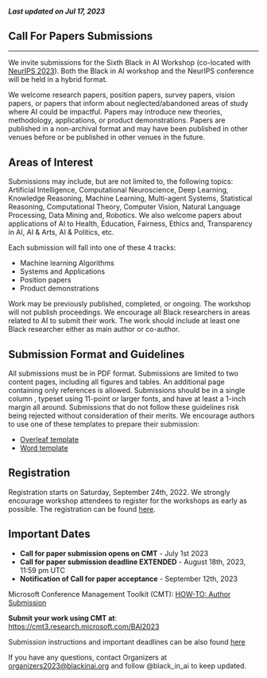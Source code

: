 ##### Last updated on Jul 17, 2023

## Call For Papers Submissions
---

We invite submissions for the Sixth Black in AI Workshop (co-located with [NeurIPS 2023](https://nips.cc/)). Both the Black in AI workshop and the NeurIPS conference will be held in a hybrid format.


We welcome research papers, position papers, survey papers, vision papers, or papers that inform about neglected/abandoned areas of study where AI could be impactful. Papers may introduce new theories, methodology, applications, or product demonstrations. Papers are published in a non-archival format and may have been published in other venues before or be published in other venues in the future.

## Areas of Interest

Submissions may include, but are not limited to, the following topics: Artificial Intelligence, Computational Neuroscience, Deep Learning, Knowledge Reasoning, Machine Learning, Multi-agent Systems, Statistical Reasoning, Computational Theory, Computer Vision, Natural Language Processing, Data Mining and, Robotics. We also welcome papers about applications of AI to Health, Education, Fairness, Ethics and, Transparency in AI, AI & Arts, AI & Politics, etc.

Each submission will fall into one of these 4 tracks:
- Machine learning Algorithms
- Systems and Applications
- Position papers
- Product demonstrations

Work may be previously published, completed, or ongoing. The workshop will not publish proceedings. We encourage all Black researchers in areas related to AI to submit their work. The work should include at least one Black researcher either as main author or co-author.


## Submission Format and Guidelines

All submissions must be in PDF format. Submissions are limited to two content pages, including all figures and tables. An additional page containing only references is allowed.​ Submissions should be in a​ single column ​, typeset using ​11-point or larger fonts, and have at least ​a 1-inch margin all around. Submissions that do not follow these guidelines risk being rejected without consideration of their merits. We encourage authors to use one of these templates to prepare their submission:

- [Overleaf template](https://www.overleaf.com/latex/templates/neurips-2021/bfjnthbqvhgs)
- [Word template](https://docs.google.com/document/d/17Aqs0PC_U5ZRo0s0Dz9mlDJoaOeYjHIB/edit?usp=sharing&ouid=103774619668144386756&rtpof=true&sd=true)


## Registration
Registration starts on Saturday, September 24th, 2022. We strongly encourage workshop attendees to register for the workshops as early as possible. The registration can be found [here](https://nips.cc/accounts/login/?next=/Profile).


## Important Dates
- **Call for paper submission opens on CMT**  - July 1st 2023
- **Call for paper submission deadline EXTENDED** - August 18th, 2023, 11:59 pm UTC 
- **Notification of Call for paper acceptance**  - September 12th, 2023  

Microsoft Conference Management Toolkit (CMT): [HOW-TO: Author Submission](https://cmt3.research.microsoft.com/docs/help/author/author-submission-form.html#use-known-conference-url)


**Submit your work using CMT at**: https://cmt3.research.microsoft.com/BAI2023

Submission instructions and important deadlines can be also found [here](https://docs.google.com/document/d/1uzJBKaHRDcPh04RfU-pM1TP8D3Tc-8ZUDh8cYyPaLgc/edit#)


If you have any questions, contact Organizers at organizers2023@blackinai.org and follow @black_in_ai to keep updated.